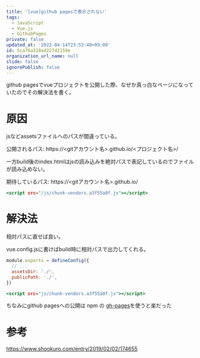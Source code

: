 ```yaml
---
title: '[vue]github pagesで表示されない'
tags:
  - JavaScript
  - Vue.js
  - GithubPages
private: false
updated_at: '2022-04-14T23:53:40+09:00'
id: 5ca76a318ad227d2159e
organization_url_name: null
slide: false
ignorePublish: false
---
```

github pagesでvueプロジェクトを公開した際、なぜか真っ白なページになっていたのでその解決法を書く。

# 原因
jsなどassetsファイルへのパスが間違っている。

公開されるパス:
https://\<gitアカウント名\>.github.io/\<プロジェクト名\>/

一方build後のindex.htmlはjsの読み込みを絶対パスで表記しているのでファイルが読み込めない。

期待しているパス:
https://\<gitアカウント名\>.github.io/

```index.html
<script src="/js/chunk-vendors.a3f55a0f.js"></script>
```

# 解決法
相対パスに直せば良い。

vue.config.jsに書けばbuild時に相対パスで出力してくれる。
```vue.config.js
module.exports = defineConfig({
  // ...
  assetsDir: './',
  publicPath: './',
})
```

```index.html
<script src="js/chunk-vendors.a3f55a0f.js"></script>
```

ちなみにgithub pagesへの公開は
npm の [gh-pages](https://www.npmjs.com/package/gh-pages)を使うと楽だった

# 参考
https://www.shookuro.com/entry/2019/02/02/174655

